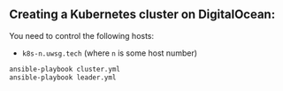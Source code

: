 ## Creating a Kubernetes cluster on DigitalOcean:

You need to control the following hosts:

- ```k8s-n.uwsg.tech``` (where ```n``` is some host number)

```bash
ansible-playbook cluster.yml
ansible-playbook leader.yml
```
